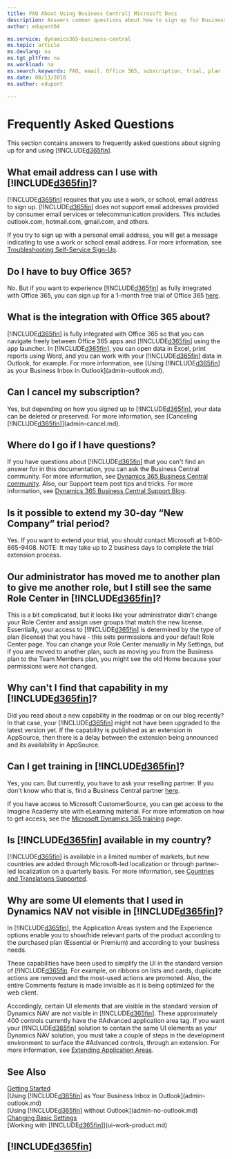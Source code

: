 ```yaml
---
title: FAQ About Using Business Central| Microsoft Docs
description: Answers common questions about how to sign up for Business Central, and what to do to get started.
author: edupont04

ms.service: dynamics365-business-central
ms.topic: article
ms.devlang: na
ms.tgt_pltfrm: na
ms.workload: na
ms.search.keywords: FAQ, email, Office 365, subscription, trial, plan
ms.date: 08/13/2018
ms.author: edupont

---
```

# Frequently Asked Questions
This section contains answers to frequently asked questions about signing up for and using [!INCLUDE[d365fin](includes/d365fin_md.md)].  

## What email address can I use with [!INCLUDE[d365fin](includes/d365fin_md.md)]?
[!INCLUDE[d365fin](includes/d365fin_md.md)] requires that you use a work, or school, email address to sign up. [!INCLUDE[d365fin](includes/d365fin_md.md)] does not support email addresses provided by consumer email services or telecommunication providers. This includes outlook.com, hotmail.com, gmail.com, and others.  

If you try to sign up with a personal email address, you will get a message indicating to use a work or school email address. For more information, see [Troubleshooting Self-Service Sign-Up](ui-troubleshoot-self-signup.md).  

## Do I have to buy Office 365?
No. But if you want to experience [!INCLUDE[d365fin](includes/d365fin_md.md)] as fully integrated with Office 365, you can sign up for a 1-month free trial of Office 365 [here](https://products.office.com/try).  

## What is the integration with Office 365 about?
[!INCLUDE[d365fin](includes/d365fin_md.md)] is fully integrated with Office 365 so that you can navigate freely between Office 365 apps and [!INCLUDE[d365fin](includes/d365fin_md.md)] using the app launcher. In [!INCLUDE[d365fin](includes/d365fin_md.md)], you can open data in Excel, print reports using Word, and you can work with your [!INCLUDE[d365fin](includes/d365fin_md.md)] data in Outlook, for example. For more information, see [Using [!INCLUDE[d365fin](includes/d365fin_md.md)] as your Business Inbox in Outlook](admin-outlook.md).  

## Can I cancel my subscription?
Yes, but depending on how you signed up to [!INCLUDE[d365fin](includes/d365fin_md.md)], your data can be deleted or preserved. For more information, see [Canceling [!INCLUDE[d365fin](includes/d365fin_md.md)]](admin-cancel.md).  

## Where do I go if I have questions?
If you have questions about [!INCLUDE[d365fin](includes/d365fin_md.md)] that you can't find an answer for in this documentation, you can ask the Business Central  community. For more information, see [Dynamics 365 Business Central community](https://community.dynamics.com/business). Also, our Support team post tips and tricks. For more information, see [Dynamics 365 Business Central Support Blog](https://blogs.msdn.microsoft.com/dyn365finsupport).  

## Is it possible to extend my 30-day “New Company” trial period?
Yes. If you want to extend your trial, you should contact Microsoft at 1-800-865-9408. NOTE:  It may take up to 2 business days to complete the trial extension process.  

## Our administrator has moved me to another plan to give me another role, but I still see the same Role Center in [!INCLUDE[d365fin](includes/d365fin_md.md)]?
This is a bit complicated, but it looks like your administrator didn't change your Role Center and assign user groups that match the new license. Essentially, your access to [!INCLUDE[d365fin](includes/d365fin_md.md)] is determined by the type of plan (license) that you have - this sets permissions and your default Role Center page. You can change your Role Center manually in My Settings, but if you are moved to another plan, such as moving you from the Business plan to the Team Members plan, you might see the old Home because your permissions were not changed.  

## Why can't I find that capability in my [!INCLUDE[d365fin](includes/d365fin_md.md)]?
Did you read about a new capability in the roadmap or on our blog recently? In that case, your [!INCLUDE[d365fin](includes/d365fin_md.md)] might not have been upgraded to the latest version yet. If the capability is published as an extension in AppSource, then there is a delay between the extension being announced and its availability in AppSource.  

## Can I get training in [!INCLUDE[d365fin](includes/d365fin_md.md)]?
Yes, you can. But currently, you have to ask your reselling partner. If you don't know who that is, find a Business Central partner [here](https://www.microsoft.com/en-us/solution-providers/search).  

If you have access to Microsoft CustomerSource, you can get access to the Imagine Academy site with  eLearning material. For more information on how to get access, see the [Microsoft Dynamics 365 training](/dynamics365/get-started/training/index#dynamics-365-customers) page.  

## Is [!INCLUDE[d365fin](includes/d365fin_md.md)] available in my country?

[!INCLUDE[d365fin](includes/d365fin_md.md)] is available in a limited number of markets, but new countries are added through Microsoft-led localization or through partner-led localization on a quarterly basis. For more information, see [Countries and Translations Supported](/dynamics365/business-central/dev-itpro/compliance/apptest-countries-and-translations).  

## Why are some UI elements that I used in Dynamics NAV not visible in [!INCLUDE[d365fin](includes/d365fin_md.md)]?
In [!INCLUDE[d365fin](includes/d365fin_md.md)], the Application Areas system and the Experience options enable you to show/hide relevant parts of the product according to the purchased plan (Essential or Premium) and according to your business needs.

These capabilities have been used to simplify the UI in the standard version of [!INCLUDE[d365fin](includes/d365fin_md.md). For example, on ribbons on lists and cards, duplicate actions are removed and the most-used actions are promoted. Also, the entire Comments feature is made invisible as it is being optimized for the web client.

Accordingly, certain UI elements that are visible in the standard version of Dynamics NAV are not visible in [!INCLUDE[d365fin](includes/d365fin_md.md)]. These approximately 400 controls currently have the #Advanced application area tag. If you want your [!INCLUDE[d365fin](includes/d365fin_md.md)] solution to contain the same UI elements as your Dynamics NAV solution, you must take a couple of steps in the development environment to surface the #Advanced controls, through an extension. For more information, see [Extending Application Areas](/dynamics365/dev-itpro/developer/devenv-extending-application-areas).

## See Also
[Getting Started](product-get-started.md)  
[Using [!INCLUDE[d365fin](includes/d365fin_md.md)] as Your Business Inbox in Outlook](admin-outlook.md)  
[Using [!INCLUDE[d365fin](includes/d365fin_md.md)] without Outlook](admin-no-outlook.md)  
[Changing Basic Settings](ui-change-basic-settings.md)  
[Working with [!INCLUDE[d365fin](includes/d365fin_md.md)]](ui-work-product.md)  

## [!INCLUDE[d365fin](includes/free_trial_md.md)]  
